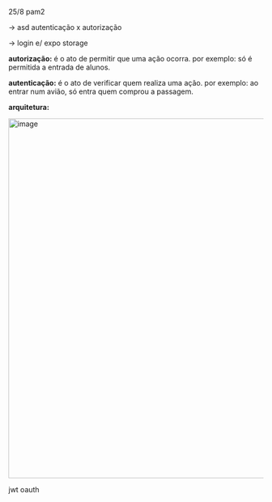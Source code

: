25/8 pam2

-> asd autenticação x autorização

-> login e/ expo storage

**autorização:** é o ato de permitir que uma ação ocorra. por exemplo: só é permitida a entrada de alunos.

**autenticação:** é o ato de verificar quem realiza uma ação. por exemplo: ao entrar num avião, só entra quem comprou a passagem.

**arquitetura:**

<img width="1152" height="712" alt="image" src="https://github.com/user-attachments/assets/b6d96e65-d2d3-42a4-b60c-bb38ed0babe4">

jwt oauth
